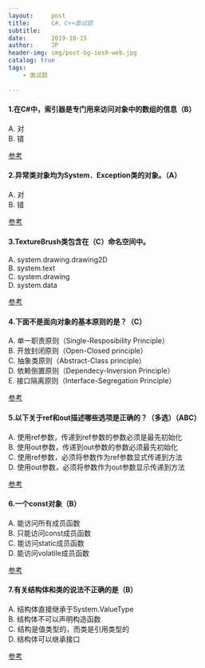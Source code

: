 ```yaml
---
layout:     post
title:      C#、C++面试题
subtitle:   
date:       2019-10-15
author:     JP
header-img: img/post-bg-ios9-web.jpg
catalog: true
tags:
    - 面试题
    
---
```


#### 1.在C#中，索引器是专门用来访问对象中的数组的信息（B）
A. 对<br>
B. 错

[参考](https://www.nowcoder.com/questionTerminal/53cca8222061471db33995eb583235e5?orderByHotValue=1&mutiTagIds=572&page=6&onlyReference=false)

#### 2.异常类对象均为System．Exception类的对象。（A）
A. 对<br>
B. 错

[参考](https://www.nowcoder.com/questionTerminal/62055129a7d74fe18976dc6175611cc0?toCommentId=6299)

#### 3.TextureBrush类包含在（C）命名空间中。
A. system.drawing.drawing2D<br>
B. system.text<br>
C. system.drawing<br>
D. system.data<br>

[参考](TextureBrush类包含在)

#### 4.下面不是面向对象的基本原则的是？（C）
A. 单一职责原则（Single-Resposibility Principle）<br>
B. 开放封闭原则（Open-Closed principle）<br>
C. 抽象类原则（Abstract-Class principle）<br>
D. 依赖倒置原则（Dependecy-Inversion Principle）<br>
E. 接口隔离原则（Interface-Segregation Principle）

[参考](https://www.nowcoder.com/questionTerminal/6051f858caf441809eaf5cdd6800e537)

#### 5.以下关于ref和out描述哪些选项是正确的？（多选）（ABC）
A. 使用ref参数，传递到ref参数的参数必须是最先初始化<br>
B. 使用out参数，传递到out参数的参数必须最先初始化<br>
C. 使用ref参数，必须将参数作为ref参数显式传递到方法<br>
D. 使用out参数，必须将参数作为out参数显示传递到方法<br>

[参考](https://www.nowcoder.com/questionTerminal/542fa396270145f0b98b89902de203e5)

#### 6.一个const对象（B）
A. 能访问所有成员函数<br>
B. 只能访问const成员函数<br>
C. 能访问static成员函数<br>
D. 能访问volatile成员函数<br>

[参考](https://www.nowcoder.com/questionTerminal/542fa396270145f0b98b89902de203e5)

#### 7.有关结构体和类的说法不正确的是（B）
A. 结构体直接继承于System.ValueType<br>
B. 结构体不可以声明构造函数<br>
C. 结构是值类型的，而类是引用类型的<br>
D. 结构体可以继承接口<br>

[参考](https://www.nowcoder.com/questionTerminal/20d884b1f3b6475a909eece7d6d8242a)
